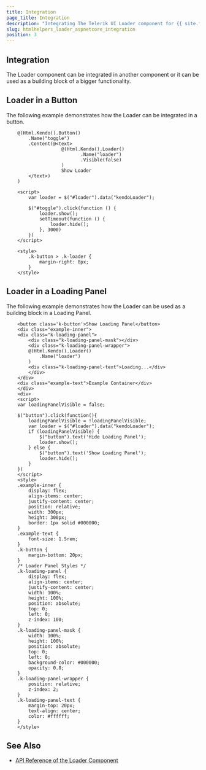 ```yaml
---
title: Integration
page_title: Integration
description: "Integrating The Telerik UI Loader component for {{ site.framework }}."
slug: htmlhelpers_loader_aspnetcore_integration
position: 3
---
```


## Integration

The Loader component can be integrated in another component or it can be used as a building block of a bigger functionality.

## Loader in a Button

The following example demonstrates how the Loader can be integrated in a button.

```HtmlHelper
    @(Html.Kendo().Button()
        .Name("toggle")
        .Content(@<text>
                    @(Html.Kendo().Loader()
                           .Name("loader")
                           .Visible(false)
                    )
                    Show Loader
        </text>)
    )

    <script>
        var loader = $("#loader").data("kendoLoader");

        $("#toggle").click(function () {        
            loader.show();
            setTimeout(function () {
                loader.hide();
            }, 3000)
        })
    </script>

    <style>
        .k-button > .k-loader {
            margin-right: 8px;
        }
    </style>
```

## Loader in a Loading Panel

The following example demonstrates how the Loader can be used as a building block in a Loading Panel.

```HtmlHelper
    <button class='k-button'>Show Loading Panel</button>
    <div class="example-inner">
    <div class="k-loading-panel">
        <div class="k-loading-panel-mask"></div>
        <div class="k-loading-panel-wrapper">
        @(Html.Kendo().Loader()
            .Name("loader")
        )
        <div class="k-loading-panel-text">Loading...</div>
        </div>
    </div>
    <div class="example-text">Example Container</div>
    </div>
    <div>
    <script>
    var loadingPanelVisible = false;
    
    $("button").click(function(){
        loadingPanelVisible = !loadingPanelVisible;
        var loader = $("#loader").data("kendoLoader");
        if (loadingPanelVisible) {
            $("button").text('Hide Loading Panel');
            loader.show();
        } else {
            $("button").text('Show Loading Panel');
            loader.hide();
        }
    })
    </script>
    <style>
    .example-inner {
        display: flex;
        align-items: center;
        justify-content: center;
        position: relative;
        width: 300px;
        height: 300px;
        border: 1px solid #000000;
    }
    .example-text {
        font-size: 1.5rem;
    }
    .k-button {
        margin-bottom: 20px;
    }
    /* Loader Panel Styles */
    .k-loading-panel {
        display: flex;
        align-items: center;
        justify-content: center;
        width: 100%;
        height: 100%;
        position: absolute;
        top: 0;
        left: 0;
        z-index: 100;
    }
    .k-loading-panel-mask {
        width: 100%;
        height: 100%;
        position: absolute;
        top: 0;
        left: 0;
        background-color: #000000;
        opacity: 0.8;
    }
    .k-loading-panel-wrapper {
        position: relative;
        z-index: 2;
    }
    .k-loading-panel-text {
        margin-top: 20px;
        text-align: center;
        color: #ffffff;
    }
    </style>
```

## See Also

* [API Reference of the Loader Component](/api/javascript/ui/loader)